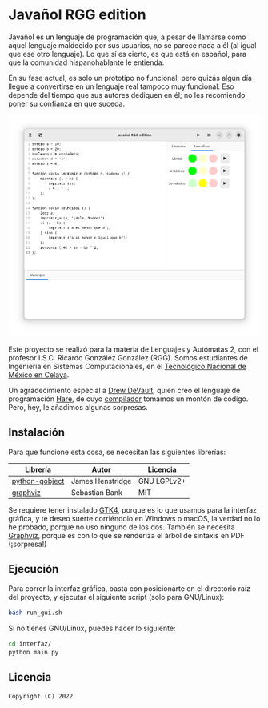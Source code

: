 # Javañol RGG edition

Javañol es un lenguaje de programación que, a pesar de llamarse como
aquel lenguaje maldecido por sus usuarios, no se parece nada a él (al
igual que ese otro lenguaje). Lo que sí es cierto, es que está en
español, para que la comunidad hispanohablante le entienda.

En su fase actual, es solo un prototipo no funcional; pero quizás
algún día llegue a convertirse en un lenguaje real tampoco muy
funcional. Eso depende del tiempo que sus autores dediquen en él; no
les recomiendo poner su confianza en que suceda.

![Interfaz de usuario](screenshot.png)

Este proyecto se realizó para la materia de Lenguajes y Autómatas 2,
con el profesor I.S.C. Ricardo González González (RGG). Somos
estudiantes de Ingeniería en Sistemas Computacionales, en el
[Tecnológico Nacional de México en Celaya](https://celaya.tecnm.mx/).

Un agradecimiento especial a [Drew DeVault](https://drewdevault.com/),
quien creó el lenguaje de programación [Hare](https://harelang.org),
de cuyo [compilador](https://git.sr.ht/~sircmpwn/hare) tomamos un
montón de código. Pero, hey, le añadimos algunas sorpresas.

## Instalación

Para que funcione esta cosa, se necesitan las siguientes librerías:

| Librería                                              | Autor            | Licencia    |
|-------------------------------------------------------|------------------|-------------|
| [python-gobject](https://pypi.org/project/PyGObject/) | James Henstridge | GNU LGPLv2+ |
| [graphviz](https://pypi.org/project/graphviz/)        | Sebastian Bank   | MIT         |

Se requiere tener instalado [GTK4](https://gtk.org/), porque es lo que
usamos para la interfaz gráfica, y te deseo suerte corriéndolo en
Windows o macOS, la verdad no lo he probado, porque no uso ninguno de
los dos. También se necesita [Graphviz](https://graphviz.org/), porque
es con lo que se renderiza el árbol de sintaxis en PDF (¡sorpresa!)

## Ejecución

Para correr la interfaz gráfica, basta con posicionarte en el
directorio raíz del proyecto, y ejecutar el siguiente script (solo
para GNU/Linux):

```bash
bash run_gui.sh
```

Si no tienes GNU/Linux, puedes hacer lo siguiente:

```bash
cd interfaz/
python main.py
```

## Licencia

```
Copyright (C) 2022  